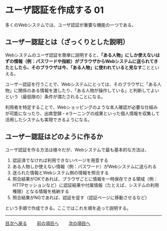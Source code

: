 # ユーザ認証を作成する 01

多くのWebシステムでは、ユーザ認証が重要な機能の一つである。

## ユーザー認証とは（ざっくりとした説明）

Webシステムのユーザ認証を簡単に説明すると、**「ある人物」にしか使えないはずの情報（例：パスワードや指紋）がブラウザからWebシステムに送られてきたとしたら、そのブラウザは今、「ある人物」に使われていると見なす**ことといえる。

ユーザー認証を行うことで、Webシステムにとっては、そのブラウザに「ある人物」に関係のある情報を渡したり、「ある人物が操作している」と判断してよいという（最低限の）条件が満たされることになる。

利用者を特定することで、Webショッピングのような本人確認が必要な仕組みが可能になったり、出席登録・eラーニングの成果といった個人情報を収集して活用したシステムも実現できるようになる。

## ユーザー認証はどのように作るか

ユーザ認証を作る方法は様々だが、Webシステムで最も基本的な方法は、

1. 認証済でなければ利用できないページを用意する
1. ある人物しか使えない情報（例：パスワード）がWebシステムに送られる
1. 送られた情報とWebシステム側の情報を照合する
1. 照合結果がOKであれば、ブラウザごとに情報を一時保存できる領域（例：HTTPセッションなど）に認証結果や付属情報（たとえば、システムの利用権限）となる情報を格納する
1. 照合結果がNGであれば、認証を促す（認証ページに移動させるなど）

という手順で作成できる。ここではこれを順を追って説明する。

<!--認証後時間が長く経った場合、同じブラウザを違う人間が使うことも考えられる。従って一定時間が経過したら、もう一度(OK/NG)を確認するか、もう一度（あるブラウザからWebシステムに送られてきた情報、外に出てくることを促す。-->

----

[目次へ戻る](../README.md)  &emsp;&emsp;[前の項目へ](./データのバリデーションを設定する/課題.md) &emsp;&emsp;[次の項目へ](./課題.md)